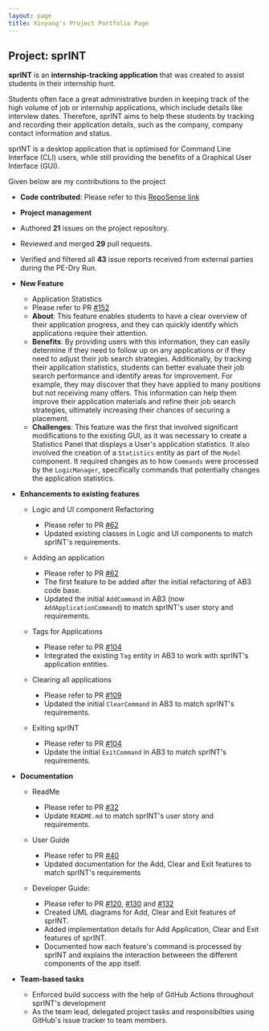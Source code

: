 ```yaml
---
layout: page
title: Xinyang's Project Portfolio Page
---
```


## Project: sprINT

**sprINT** is an **internship-tracking application** that was created to assist students in their internship hunt.

Students often face a great administrative burden in keeping track of the high volume of job or internship applications, which
include details like interview dates. Therefore, sprINT aims to help these students by
tracking and recording their application details, such as the company, company contact information and status.

sprINT is a desktop application that is optimised for Command Line Interface (CLI) users, while still providing the benefits
of a Graphical User Interface (GUI).

Given below are my contributions to the project

* **Code contributed**:
Please refer to this [RepoSense link](https://nus-cs2103-ay2223s2.github.io/tp-dashboard/?search=xyluschen&breakdown=true)


* **Project management**
* Authored **21** issues on the project repository.
* Reviewed and merged **29** pull requests.
* Verified and filtered all **43** issue reports received from external parties during the PE-Dry Run.


* **New Feature**
  * Application Statistics 
  * Please refer to PR [#152](https://github.com/AY2223S2-CS2103T-T13-3/tp/pull/152)
  * **About**: This feature enables students to have a clear overview of their application progress, and they can quickly
  identify which applications require their attention. 
  * **Benefits**: By providing users with this information, they can easily determine if they need to follow up on 
  any applications or if they need to adjust their job search strategies. Additionally, by tracking their application statistics,
  students can better evaluate their job search performance and identify areas for improvement. For example, they may discover that
  they have applied to many positions but not receiving many offers. This information can help them improve their application materials
  and refine their job search strategies, ultimately increasing their chances of securing a placement.
  * **Challenges**: This feature was the first that involved significant modifications to the existing GUI, as it was necessary
  to create a Statistics Panel that displays a User's application statistics. It also involved the creation of a `Statistics` entity
  as part of the `Model` component. It required changes as to how `Commands` were processed by the `LogicManager`, specifically commands
  that potentially changes the application statistics.

  
* **Enhancements to existing features**
  * Logic and UI component Refactoring 
    * Please refer to PR [#62](https://github.com/AY2223S2-CS2103T-T13-3/tp/pull/62)
    * Updated existing classes in Logic and UI components to match sprINT's requirements.

  * Adding an application
    * Please refer to PR [#62](https://github.com/AY2223S2-CS2103T-T13-3/tp/pull/62)
    * The first feature to be added after the initial refactoring of AB3 code base.
    * Updated the initial `AddCommand` in AB3 (now `AddApplicationCommand`) to match sprINT's user
      story and requirements.

  * Tags for Applications
    * Please refer to PR [#104](https://github.com/AY2223S2-CS2103T-T13-3/tp/pull/104)
    * Integrated the existing `Tag` entity in AB3 to work with sprINT's application entities.

  * Clearing all applications
    * Please refer to PR [#109](https://github.com/AY2223S2-CS2103T-T13-3/tp/pull/109)
    * Updated the initial `ClearCommand` in AB3 to match sprINT's requirements.

  * Exiting sprINT
    * Please refer to PR [#104](https://github.com/AY2223S2-CS2103T-T13-3/tp/pull/104)
    * Update the initial `ExitCommand` in AB3 to match sprINT's requirements.

* **Documentation**
  * ReadMe
    * Please refer to PR [#32](https://github.com/AY2223S2-CS2103T-T13-3/tp/pull/32)
    * Update `README.md` to match sprINT's user story and requirements.

  * User Guide
    * Please refer to PR [#40](https://github.com/AY2223S2-CS2103T-T13-3/tp/pull/40)
    * Updated documentation for the Add, Clear and Exit features to match sprINT's requirements

  * Developer Guide:
    * Please refer to PR [#120](https://github.com/AY2223S2-CS2103T-T13-3/tp/pull/120), [#130](https://github.com/AY2223S2-CS2103T-T13-3/tp/pull/130)
          and [#132](https://github.com/AY2223S2-CS2103T-T13-3/tp/pull/132)
    * Created UML diagrams for Add, Clear and Exit features of sprINT.
    * Added implementation details for Add Application, Clear and Exit features of sprINT. 
    * Documented how each feature's command is processed by sprINT and explains the interaction betweeen the different
    components of the app itself.
 
* **Team-based tasks**
  * Enforced build success with the help of GitHub Actions throughout sprINT's development
  * As the team lead, delegated project tasks and responsibilties using GitHub's issue tracker to team members.



